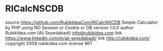 # RICalcNSCDB
source https://github.com/RubikIdeaCom/RICalcNSCDB Simple Calculator by PHP using NO Session or Cookie or DB
version 1.0.0
author RubikIdea.com (Ali Seyedabadi) <info@rubikidea.com>
link https://www.linkedin.com/in/ali-seyedabadi/
link http://rubikidea.com/
copyright 2009 rubikidea.com
license MIT
